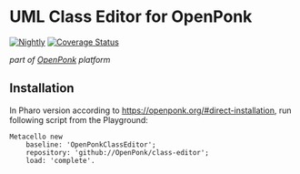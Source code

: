# UML Class Editor for OpenPonk
[![Nightly](https://github.com/OpenPonk/class-editor/actions/workflows/nightly.yml/badge.svg)](https://github.com/OpenPonk/class-editor/actions/workflows/nightly.yml) [![Coverage Status](https://coveralls.io/repos/github/OpenPonk/class-editor/badge.svg?branch=master)](https://coveralls.io/github/OpenPonk/class-editor?branch=master)

*part of [OpenPonk](https://github.com/OpenPonk/openponk) platform*

## Installation

In Pharo version according to https://openponk.org/#direct-installation, run following script from the Playground:

```Smalltalk
Metacello new
	baseline: 'OpenPonkClassEditor';
	repository: 'github://OpenPonk/class-editor';
	load: 'complete'.
```

